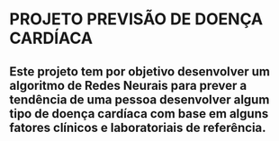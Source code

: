 # **PROJETO PREVISÃO DE DOENÇA CARDÍACA**
## Este projeto tem por objetivo desenvolver um algoritmo de Redes Neurais para prever a tendência de uma pessoa desenvolver algum tipo de doença cardíaca com base em alguns fatores clínicos e laboratoriais de referência. 


